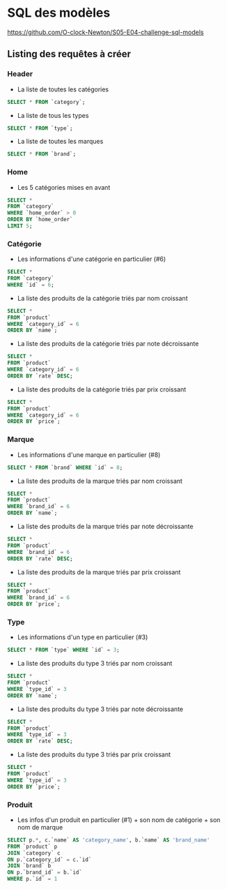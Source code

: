 # SQL des modèles

https://github.com/O-clock-Newton/S05-E04-challenge-sql-models

## Listing des requêtes à créer

### Header

- La liste de toutes les catégories

```sql
SELECT * FROM `category`;
```

- La liste de tous les types

```sql
SELECT * FROM `type`;
```

- La liste de toutes les marques

```sql
SELECT * FROM `brand`;
```

### Home

- Les 5 catégories mises en avant

```sql
SELECT *
FROM `category`
WHERE `home_order` > 0
ORDER BY `home_order`
LIMIT 5;
```

### Catégorie

- Les informations d'une catégorie en particulier (#6)

```sql
SELECT *
FROM `category`
WHERE `id` = 6;
```

- La liste des produits de la catégorie triés par nom croissant

```sql
SELECT * 
FROM `product`
WHERE `category_id` = 6
ORDER BY `name`;
```

- La liste des produits de la catégorie triés par note décroissante

```sql
SELECT * 
FROM `product`
WHERE `category_id` = 6
ORDER BY `rate` DESC;
```

- La liste des produits de la catégorie triés par prix croissant

```sql
SELECT * 
FROM `product`
WHERE `category_id` = 6
ORDER BY `price`;
```

### Marque

- Les informations d'une marque en particulier (#8)

```sql
SELECT * FROM `brand` WHERE `id` = 8;
```

- La liste des produits de la marque triés par nom croissant

```sql
SELECT * 
FROM `product`
WHERE `brand_id` = 6
ORDER BY `name`;
```

- La liste des produits de la marque triés par note décroissante

```sql
SELECT * 
FROM `product`
WHERE `brand_id` = 6
ORDER BY `rate` DESC;
```

- La liste des produits de la marque triés par prix croissant

```sql
SELECT * 
FROM `product`
WHERE `brand_id` = 6
ORDER BY `price`;
```

### Type

- Les informations d'un type en particulier (#3)

```sql
SELECT * FROM `type` WHERE `id` = 3;
```

- La liste des produits du type 3 triés par nom croissant

```sql
SELECT * 
FROM `product`
WHERE `type_id` = 3
ORDER BY `name`;
```

- La liste des produits du type 3 triés par note décroissante

```sql
SELECT * 
FROM `product`
WHERE `type_id` = 3
ORDER BY `rate` DESC;
```

- La liste des produits du type 3 triés par prix croissant

```sql
SELECT * 
FROM `product`
WHERE `type_id` = 3
ORDER BY `price`;
```

### Produit

- Les infos d'un produit en particulier (#1) + son nom de catégorie + son nom de marque

```sql
SELECT p.*, c.`name` AS 'category_name', b.`name` AS 'brand_name'
FROM `product` p
JOIN `category` c
ON p.`category_id` = c.`id`
JOIN `brand` b
ON p.`brand_id` = b.`id`
WHERE p.`id` = 1
```
